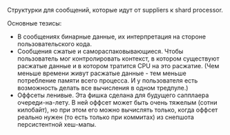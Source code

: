 Структурки для сообщений, которые идут от suppliers к shard processor.

Основные тезисы:
* В сообщениях бинарные данные, их интерпретация на стороне пользовательского кода.
* Сообщения сжатые и самораспаковывающиеся. 
Чтобы пользователь мог контролировать контекст, в котором существуют расжатые данные и в котором тратится CPU на это расжатие.
(Чем меньше времени живут расжатые данные - тем меньше потребление памяти всего процесса. 
 И у пользователя есть возможность делать все вычисления в одном тредпуле.)
* Оффсеты ленивые. Эта фишка сделана для будущего сапплаера очереди-на-лету. В ней оффсет может быть очень тяжелым (сотни килобайт), 
но при этом его можно вычислять только, когда оффсет реально нужен (то есть только при коммитах) из снепшота персистентной хеш-мапы.
